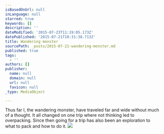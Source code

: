 ```yaml
---
isBasedOnUrl: null
inLanguage: null
starred: true
keywords: []
description: ''
dateModified: '2015-07-23T11:19:05.173Z'
datePublished: '2015-07-21T10:31:38.713Z'
title: Wandering monster
sourcePath: _posts/2015-07-21-wandering-monster.md
published: true
tags:
  - ''
authors: []
publisher:
  name: null
  domain: null
  url: null
  favicon: null
_type: MediaObject

---
```

Thus far I, the wandering monster, have traveled far and wide without much of a thought. It all changed on one trip where not thinking led to overpacking. Since then going for a trip has also been an exploration to what to pack and how to do it.
![](https://the-grid-user-content.s3-us-west-2.amazonaws.com/c482fc24-4dad-4a68-83bd-e863f713f0c5.JPG)